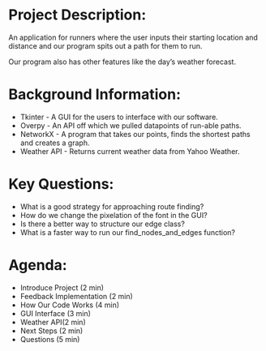 # Project Description:

An application for runners where the user inputs  their starting location and distance and our program spits out a path for them to run. 

Our program also has other features like the day’s weather forecast.


# Background Information:

* Tkinter - A GUI for the users to interface with our software.
* Overpy - An API off which we pulled datapoints of run-able paths. 
* NetworkX - A program that takes our points, finds the shortest paths and creates a graph.
* Weather API - Returns current weather data from Yahoo Weather. 

# Key Questions:

* What is a good strategy for approaching route finding?
* How do we change the pixelation of the font in the GUI?
* Is there a better way to structure our edge class?
* What is a faster way to run our find_nodes_and_edges function?

# Agenda:

* Introduce Project (2 min)
* Feedback Implementation (2 min)
* How Our Code Works (4 min)
* GUI Interface (3 min)
* Weather API(2 min)
* Next Steps (2 min)
* Questions (5 min)
